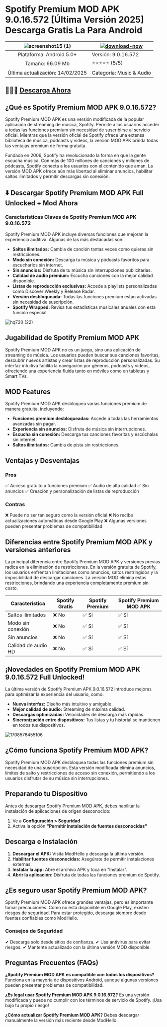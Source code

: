 # Spotify Premium MOD APK 9.0.16.572 [Última Versión 2025] Descarga Gratis La Para Android

| ![screenshot15 (1)](https://github.com/user-attachments/assets/7d330d29-820d-4777-86b4-0519907a2b95)| [![download-now](https://github.com/user-attachments/assets/22657e67-9d2d-46af-a41a-5d365d2ddc1f)](https://modhello.io/spotify.html)  |
|:-------------------------------------------------:|-----------------------|
| Plataforma: Android 5.0+         | Versión: 9.0.16.572    |
| Tamaño: 66.09 Mb             |  ⭐️⭐️⭐️⭐️⭐️ (5/5) |
| Última actualización: 14/02/2025 | Categoría: Music & Audio |

## 🎉🎉🎉 [Descarga Ahora](https://modhello.io/spotify.html)

## ¿Qué es Spotify Premium MOD APK 9.0.16.572?
Spotify Premium MOD APK es una versión modificada de la popular aplicación de streaming de música, Spotify. Permite a los usuarios acceder a todas las funciones premium sin necesidad de suscribirse al servicio oficial. Mientras que la versión oficial de Spotify ofrece una extensa biblioteca de música, pódcasts y videos, la versión MOD APK brinda todas las ventajas premium de forma gratuita.

Fundada en 2006, Spotify ha revolucionado la forma en que la gente escucha música. Con más de 100 millones de canciones y millones de pódcasts, Spotify conecta a los usuarios con el contenido que aman. La versión MOD APK ofrece aún más libertad al eliminar anuncios, habilitar saltos ilimitados y permitir descargas sin conexión.

## ⬇️ Descargar Spotify Premium MOD APK Full Unlocked + Mod Ahora

### Características Claves de Spotify Premium MOD APK 9.0.16.572
Spotify Premium MOD APK incluye diversas funciones que mejoran la experiencia auditiva. Algunas de las más destacadas son:

- **Saltos ilimitados:** Cambia de canción tantas veces como quieras sin restricciones.
- **Modo sin conexión:** Descarga tu música y pódcasts favoritos para escucharlos sin internet.
- **Sin anuncios:** Disfruta de tu música sin interrupciones publicitarias.
- **Calidad de audio premium:** Escucha canciones con la mejor calidad disponible.
- **Listas de reproducción exclusivas:** Accede a playlists personalizadas como Discover Weekly y Release Radar.
- **Versión desbloqueada:** Todas las funciones premium están activadas sin necesidad de suscripción.
- **Spotify Wrapped:** Revisa tus estadísticas musicales anuales con esta función especial.

![hq720 (22)](https://github.com/user-attachments/assets/7c57841b-afda-458b-9e77-59bde8f112b4)

## **Jugabilidad de Spotify Premium MOD APK**
Spotify Premium MOD APK no es un juego, sino una aplicación de streaming de música. Los usuarios pueden buscar sus canciones favoritas, descubrir nuevos artistas y crear listas de reproducción personalizadas. Su interfaz intuitiva facilita la navegación por géneros, pódcasts y videos, ofreciendo una experiencia fluida tanto en móviles como en tabletas y Smart TVs.

## **MOD Features**
Spotify Premium MOD APK desbloquea varias funciones premium de manera gratuita, incluyendo:

- **Funciones premium desbloqueadas:** Accede a todas las herramientas avanzadas sin pagar.
- **Experiencia sin anuncios:** Disfruta de música sin interrupciones.
- **Escucha sin conexión:** Descarga tus canciones favoritas y escúchalas sin internet.
- **Saltos ilimitados:** Cambia de pista sin restricciones.

## **Ventajas y Desventajas**
### Pros
✅ Acceso gratuito a funciones premium
✅ Audio de alta calidad
✅ Sin anuncios
✅ Creación y personalización de listas de reproducción

### Contras
❌ Puede no ser tan seguro como la versión oficial
❌ No recibe actualizaciones automáticas desde Google Play
❌ Algunas versiones pueden presentar problemas de compatibilidad

## **Diferencias entre Spotify Premium MOD APK y versiones anteriores**
La principal diferencia entre Spotify Premium MOD APK y versiones previas radica en la eliminación de restricciones. En la versión gratuita de Spotify, los usuarios enfrentan limitaciones como anuncios, saltos restringidos y la imposibilidad de descargar canciones. La versión MOD elimina estas restricciones, brindando una experiencia completamente premium sin costo.

| Característica | Spotify Gratis | Spotify Premium | Spotify Premium MOD APK |
|---------------|---------------|----------------|-------------------------|
| Saltos ilimitados | ❌ No | ✅ Sí | ✅ Sí |
| Modo sin conexión | ❌ No | ✅ Sí | ✅ Sí |
| Sin anuncios | ❌ No | ✅ Sí | ✅ Sí |
| Calidad de audio HD | ❌ No | ✅ Sí | ✅ Sí |

## **¡Novedades en Spotify Premium MOD APK 9.0.16.572 Full Unlocked!**
La última versión de Spotify Premium APK 9.0.16.572 introduce mejoras para optimizar la experiencia del usuario, como:

- **Nueva interfaz:** Diseño más intuitivo y amigable.
- **Mejor calidad de audio:** Streaming de máxima calidad.
- **Descargas optimizadas:** Velocidades de descarga más rápidas.
- **Sincronización entre dispositivos:** Tus listas y tu historial se mantienen en todos tus dispositivos.

![1708576455106](https://github.com/user-attachments/assets/9dc1b22a-62b9-490c-82ed-4af29d043e3d)

## **¿Cómo funciona Spotify Premium MOD APK?**
Spotify Premium MOD APK desbloquea todas las funciones premium sin necesidad de una suscripción. Esta versión modificada elimina anuncios, límites de salto y restricciones de acceso sin conexión, permitiendo a los usuarios disfrutar de su música sin interrupciones.

## **Preparando tu Dispositivo**
Antes de descargar Spotify Premium MOD APK, debes habilitar la instalación de aplicaciones de origen desconocido:

1. Ve a **Configuración > Seguridad**
2. Activa la opción **"Permitir instalación de fuentes desconocidas"**

## **Descarga e Instalación**
1. **Descargar el APK:** Visita ModHello y descarga la última versión.
2. **Habilitar fuentes desconocidas:** Asegúrate de permitir instalaciones externas.
3. **Instalar la app:** Abre el archivo APK y toca en "Instalar".
4. **Abrir la aplicación:** Disfruta de todas las funciones premium de Spotify.

## **¿Es seguro usar Spotify Premium MOD APK?**
Spotify Premium MOD APK ofrece grandes ventajas, pero es importante tomar precauciones. Como no está disponible en Google Play, existen riesgos de seguridad. Para estar protegido, descarga siempre desde fuentes confiables como ModHello.

### **Consejos de Seguridad**
✔ Descarga solo desde sitios de confianza.
✔ Usa antivirus para evitar riesgos.
✔ Mantente actualizado con la última versión MOD disponible.

## **Preguntas Frecuentes (FAQs)**
**¿Spotify Premium MOD APK es compatible con todos los dispositivos?**
Funciona en la mayoría de dispositivos Android, aunque algunas versiones pueden presentar problemas de compatibilidad.

**¿Es legal usar Spotify Premium MOD APK 9.0.16.572?**
Es una versión modificada y puede no cumplir con los términos de servicio de Spotify. ¡Usa bajo tu propio riesgo!

**¿Cómo actualizar Spotify Premium MOD APK?**
Debes descargar manualmente la versión más reciente desde ModHello.

